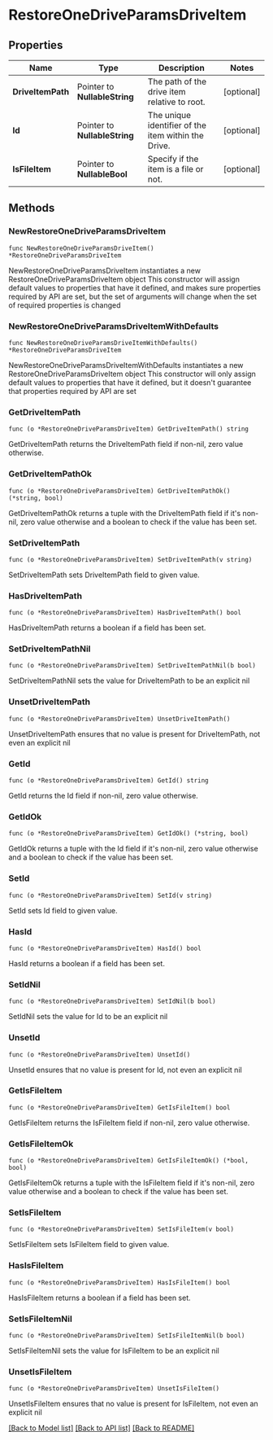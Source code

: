 # RestoreOneDriveParamsDriveItem

## Properties

Name | Type | Description | Notes
------------ | ------------- | ------------- | -------------
**DriveItemPath** | Pointer to **NullableString** | The path of the drive item relative to root. | [optional] 
**Id** | Pointer to **NullableString** | The unique identifier of the item within the Drive. | [optional] 
**IsFileItem** | Pointer to **NullableBool** | Specify if the item is a file or not. | [optional] 

## Methods

### NewRestoreOneDriveParamsDriveItem

`func NewRestoreOneDriveParamsDriveItem() *RestoreOneDriveParamsDriveItem`

NewRestoreOneDriveParamsDriveItem instantiates a new RestoreOneDriveParamsDriveItem object
This constructor will assign default values to properties that have it defined,
and makes sure properties required by API are set, but the set of arguments
will change when the set of required properties is changed

### NewRestoreOneDriveParamsDriveItemWithDefaults

`func NewRestoreOneDriveParamsDriveItemWithDefaults() *RestoreOneDriveParamsDriveItem`

NewRestoreOneDriveParamsDriveItemWithDefaults instantiates a new RestoreOneDriveParamsDriveItem object
This constructor will only assign default values to properties that have it defined,
but it doesn't guarantee that properties required by API are set

### GetDriveItemPath

`func (o *RestoreOneDriveParamsDriveItem) GetDriveItemPath() string`

GetDriveItemPath returns the DriveItemPath field if non-nil, zero value otherwise.

### GetDriveItemPathOk

`func (o *RestoreOneDriveParamsDriveItem) GetDriveItemPathOk() (*string, bool)`

GetDriveItemPathOk returns a tuple with the DriveItemPath field if it's non-nil, zero value otherwise
and a boolean to check if the value has been set.

### SetDriveItemPath

`func (o *RestoreOneDriveParamsDriveItem) SetDriveItemPath(v string)`

SetDriveItemPath sets DriveItemPath field to given value.

### HasDriveItemPath

`func (o *RestoreOneDriveParamsDriveItem) HasDriveItemPath() bool`

HasDriveItemPath returns a boolean if a field has been set.

### SetDriveItemPathNil

`func (o *RestoreOneDriveParamsDriveItem) SetDriveItemPathNil(b bool)`

 SetDriveItemPathNil sets the value for DriveItemPath to be an explicit nil

### UnsetDriveItemPath
`func (o *RestoreOneDriveParamsDriveItem) UnsetDriveItemPath()`

UnsetDriveItemPath ensures that no value is present for DriveItemPath, not even an explicit nil
### GetId

`func (o *RestoreOneDriveParamsDriveItem) GetId() string`

GetId returns the Id field if non-nil, zero value otherwise.

### GetIdOk

`func (o *RestoreOneDriveParamsDriveItem) GetIdOk() (*string, bool)`

GetIdOk returns a tuple with the Id field if it's non-nil, zero value otherwise
and a boolean to check if the value has been set.

### SetId

`func (o *RestoreOneDriveParamsDriveItem) SetId(v string)`

SetId sets Id field to given value.

### HasId

`func (o *RestoreOneDriveParamsDriveItem) HasId() bool`

HasId returns a boolean if a field has been set.

### SetIdNil

`func (o *RestoreOneDriveParamsDriveItem) SetIdNil(b bool)`

 SetIdNil sets the value for Id to be an explicit nil

### UnsetId
`func (o *RestoreOneDriveParamsDriveItem) UnsetId()`

UnsetId ensures that no value is present for Id, not even an explicit nil
### GetIsFileItem

`func (o *RestoreOneDriveParamsDriveItem) GetIsFileItem() bool`

GetIsFileItem returns the IsFileItem field if non-nil, zero value otherwise.

### GetIsFileItemOk

`func (o *RestoreOneDriveParamsDriveItem) GetIsFileItemOk() (*bool, bool)`

GetIsFileItemOk returns a tuple with the IsFileItem field if it's non-nil, zero value otherwise
and a boolean to check if the value has been set.

### SetIsFileItem

`func (o *RestoreOneDriveParamsDriveItem) SetIsFileItem(v bool)`

SetIsFileItem sets IsFileItem field to given value.

### HasIsFileItem

`func (o *RestoreOneDriveParamsDriveItem) HasIsFileItem() bool`

HasIsFileItem returns a boolean if a field has been set.

### SetIsFileItemNil

`func (o *RestoreOneDriveParamsDriveItem) SetIsFileItemNil(b bool)`

 SetIsFileItemNil sets the value for IsFileItem to be an explicit nil

### UnsetIsFileItem
`func (o *RestoreOneDriveParamsDriveItem) UnsetIsFileItem()`

UnsetIsFileItem ensures that no value is present for IsFileItem, not even an explicit nil

[[Back to Model list]](../README.md#documentation-for-models) [[Back to API list]](../README.md#documentation-for-api-endpoints) [[Back to README]](../README.md)


